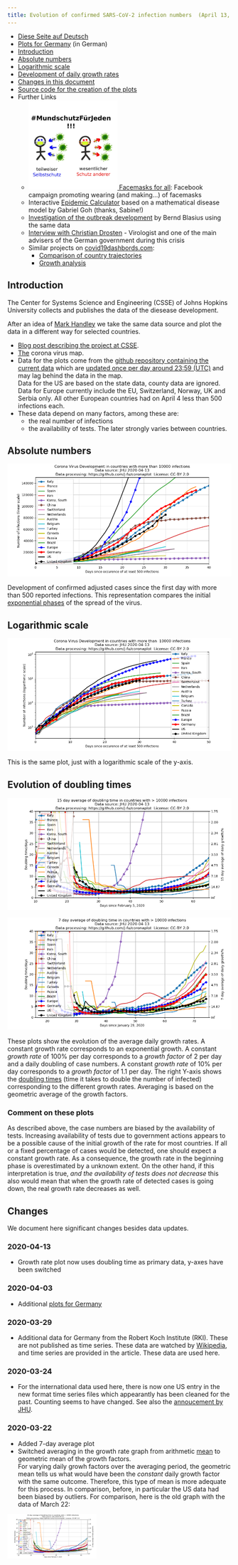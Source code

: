 ```yaml
---
title: Evolution of confirmed SARS-CoV-2 infection numbers  (April 13, 2020)
---
```


- [Diese Seite auf Deutsch](index.md)
- [Plots for  Germany](de-plots.md) (in German)
- [Introduction](#introduction)
- [Absolute numbers](#absolute-numbers)
- [Logarithmic scale](#logarithmic-scale)
- [Development of daily growth rates](#development-of-daily-growth-rates)
- [Changes in this document](#changes)
- [Source code for the creation of the plots](https://github.com/j-fu/coronaplot)
- Further Links
    -  [<img src="ms4j.jpg" width="200"> Facemasks for all](https://www.facebook.com/groups/2725984604188343/): Facebook campaign promoting wearing (and making...) of facemasks
    - Interactive [Epidemic Calculator](http://gabgoh.github.io/COVID/index.html)
      based on a mathematical disease model by Gabriel Goh (thanks, Sabine!)
    - [Investigation of the outbreak development](https://www.staff.uni-oldenburg.de/bernd.blasius/project/corona/) by Bernd Blasius using the same data
    - [Interview with Christian Drosten](https://www.zeit.de/wissen/gesundheit/2020-03/christian-drosten-coronavirus-pandemic-germany-virologist-charite/komplettansicht) - Virologist  and one of the main advisers of the German government during this crisis
    -  Similar projects on  [covid19dashbords.com](https://covid19dashboards.com/):
       - [Comparison of country trajectories](https://covid19dashboards.com/compare-country-trajectories/)
       - [Growth analysis](https://covid19dashboards.com/growth-analysis/)


## Introduction
The Center for Systems Science and Engineering (CSSE)  of Johns Hopkins University
collects and publishes the data of the diesease development.

After an idea of [Mark Handley](https://twitter.com/MarkJHandley/status/1237119688578138112?s=20) we take the same
data source and plot the data in a different way for selected countries.


- [Blog post describing the project at CSSE](https://systems.jhu.edu/research/public-health/ncov/).
- [The](https://gisanddata.maps.arcgis.com/apps/opsdashboard/index.html#/bda7594740fd40299423467b48e9ecf6) corona virus map.
- Data for the plots come from the [github repository containing the current data](https://github.com/CSSEGISandData/COVID-19)
  which are [updated once per day around 23:59 (UTC)](https://github.com/CSSEGISandData/COVID-19/tree/master/csse_covid_19_data#update-frequency)
  and may lag behind the data in the map.    
  Data  for the  US are  based on  the state  data, county  data are
  ignored.  Data  for  Europe  currently  include   the  EU,
  Switzerland, Norway, UK and Serbia only. All other European countries had
  on April 4 less than 500 infections each.
- These data depend on many factors, among these are:
   - the real number of infections
   - the availability of tests.
   The later  strongly varies between countries.



## Absolute numbers
![](infected-exp.png) 

Development of confirmed  adjusted cases since the first day with more than 500 reported infections. This representation compares the initial 
[exponential phases](https://en.wikipedia.org/wiki/Exponential_growth) of the spread of the virus.


## Logarithmic scale
![](infected.png) 

This is the same plot, just with a logarithmic scale of the y-axis.


## Evolution of doubling times
![](infected-growthrate.png) 

![](infected-growthrate-weeklyavg.png) 

These plots show the evolution of the average daily growth rates. A constant growth rate corresponds to an exponential growth. A constant *growth rate* of 100% per day corresponds to a *growth factor* of 2 per day and a daily doubling of case numbers.
A constant *growth  rate* of 10% per day corresponds to a *growth factor* of 1.1 per day. The right Y-axis shows the 
[doubling times](https://en.wikipedia.org/wiki/Doubling_time) (time it takes to double the number of infected)
corresponding to the different growth rates. Averaging is based on the geometric average of the growth factors.


### Comment on these plots

As described above, the case numbers are biased by the availability of tests.  Increasing availability of tests due to government actions appears to be a possible cause of the initial growth of the rate for most countries. If all or a fixed percentage of cases would be detected, one should expect a constant growth rate. As a consequence, the  growth rate in the beginning phase is overestimated by a unknown extent.
On the other hand, if this interpretation is true, *and the availability of tests does not decrease* this also would mean that when the growth rate of detected cases is going down, the real  growth rate decreases as well.



## Changes
We document here significant changes besides data updates. 
### 2020-04-13
- Growth rate plot now uses doubling time as primary data, y-axes have been switched
### 2020-04-03
-  Additional [plots for  Germany](de-plots.md)
### 2020-03-29
- Additional data for Germany from the Robert Koch Institute (RKI). These are not published as time series.
These data  are watched by [Wikipedia](https://de.wikipedia.org/wiki/COVID-19-Pandemie_in_Deutschland#Infektionsfälle), and time series
are provided in the article. These data are used here.
### 2020-03-24
- For the international data used here, there is now one US entry in the new format time series files which appearantly
has been cleaned for the past. Counting seems to have changed. See also the [annoucement by JHU](https://github.com/CSSEGISandData/COVID-19/issues/1250).

### 2020-03-22
- Added 7-day average plot
- Switched averaging in the growth rate graph from arithmetic [mean](https://en.wikipedia.org/wiki/Mean) to geometric mean of the growth factors.  
For varying daily growh factors over the averaging period, the geometric mean tells us what would have been the *constant* daily growth factor  with the same outcome. Therefore, this type of mean is more adequate for this process. In comparison, before, in particular the US data had been biased by outliers. For comparison, here is the old graph with the data of March 22:

<img src="https://github.com/j-fu/coronaplot/raw/51326c1522407fca8a5c32ba280460d8924d2f06/infected-growthrate.png" width="200">




